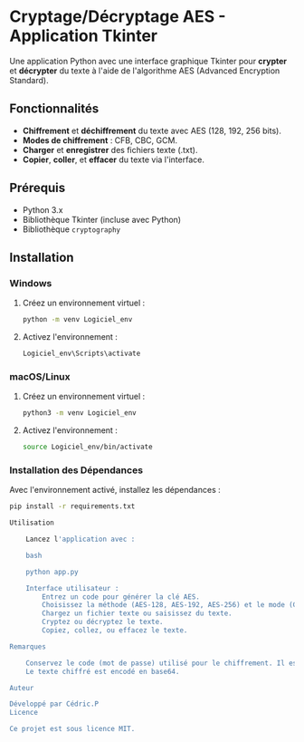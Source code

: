# Cryptage/Décryptage AES - Application Tkinter

Une application Python avec une interface graphique Tkinter pour **crypter** et **décrypter** du texte à l'aide de l'algorithme AES (Advanced Encryption Standard).

## Fonctionnalités

- **Chiffrement** et **déchiffrement** du texte avec AES (128, 192, 256 bits).
- **Modes de chiffrement** : CFB, CBC, GCM.
- **Charger** et **enregistrer** des fichiers texte (.txt).
- **Copier**, **coller**, et **effacer** du texte via l'interface.

## Prérequis

- Python 3.x
- Bibliothèque Tkinter (incluse avec Python)
- Bibliothèque `cryptography`

## Installation

### Windows

1. Créez un environnement virtuel :

    ```bash
    python -m venv Logiciel_env
    ```

2. Activez l'environnement :

    ```bash
    Logiciel_env\Scripts\activate
    ```

### macOS/Linux

1. Créez un environnement virtuel :

    ```bash
    python3 -m venv Logiciel_env
    ```

2. Activez l'environnement :

    ```bash
    source Logiciel_env/bin/activate
    ```

### Installation des Dépendances

Avec l'environnement activé, installez les dépendances :

```bash
pip install -r requirements.txt

Utilisation

    Lancez l'application avec :

    bash

    python app.py

    Interface utilisateur :
        Entrez un code pour générer la clé AES.
        Choisissez la méthode (AES-128, AES-192, AES-256) et le mode (CFB, CBC, GCM).
        Chargez un fichier texte ou saisissez du texte.
        Cryptez ou décryptez le texte.
        Copiez, collez, ou effacez le texte.

Remarques

    Conservez le code (mot de passe) utilisé pour le chiffrement. Il est indispensable pour le décryptage.
    Le texte chiffré est encodé en base64.

Auteur

Développé par Cédric.P
Licence

Ce projet est sous licence MIT.